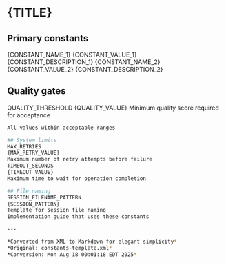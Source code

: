# {TITLE}



## Primary constants
{CONSTANT_NAME_1}
{CONSTANT_VALUE_1}
{CONSTANT_DESCRIPTION_1}
{CONSTANT_NAME_2}
{CONSTANT_VALUE_2}
{CONSTANT_DESCRIPTION_2}

## Quality gates
QUALITY_THRESHOLD
{QUALITY_VALUE}
Minimum quality score required for acceptance

```bash
All values within acceptable ranges

## System limits
MAX_RETRIES
{MAX_RETRY_VALUE}
Maximum number of retry attempts before failure
TIMEOUT_SECONDS
{TIMEOUT_VALUE}
Maximum time to wait for operation completion

## File naming
SESSION_FILENAME_PATTERN
{SESSION_PATTERN}
Template for session file naming
Implementation guide that uses these constants

---

*Converted from XML to Markdown for elegant simplicity*
*Original: constants-template.xml*
*Conversion: Mon Aug 18 00:01:18 EDT 2025*
